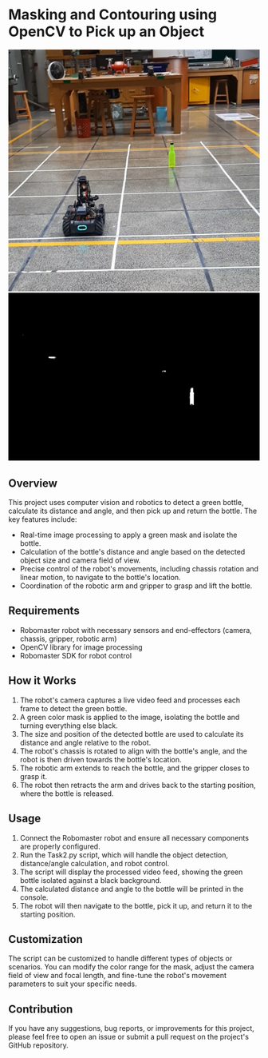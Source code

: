 <h1> Masking and Contouring using OpenCV to Pick up an Object </h1>

![raw](raw.jpg) ![masked](masked.png)

<h2> Overview </h2>
This project uses computer vision and robotics to detect a green bottle, calculate its distance and angle, and then pick up and return the bottle. The key features include:

- Real-time image processing to apply a green mask and isolate the bottle.
- Calculation of the bottle's distance and angle based on the detected object size and camera field of view.
- Precise control of the robot's movements, including chassis rotation and linear motion, to navigate to the bottle's location.
- Coordination of the robotic arm and gripper to grasp and lift the bottle.

<h2> Requirements </h2>

- Robomaster robot with necessary sensors and end-effectors (camera, chassis, gripper, robotic arm)
- OpenCV library for image processing
- Robomaster SDK for robot control

<h2> How it Works </h2>

1. The robot's camera captures a live video feed and processes each frame to detect the green bottle.
2. A green color mask is applied to the image, isolating the bottle and turning everything else black.
3. The size and position of the detected bottle are used to calculate its distance and angle relative to the robot.
4. The robot's chassis is rotated to align with the bottle's angle, and the robot is then driven towards the bottle's location.
5. The robotic arm extends to reach the bottle, and the gripper closes to grasp it.
6. The robot then retracts the arm and drives back to the starting position, where the bottle is released.

<h2> Usage </h2>

1. Connect the Robomaster robot and ensure all necessary components are properly configured.
2. Run the Task2.py script, which will handle the object detection, distance/angle calculation, and robot control.
3. The script will display the processed video feed, showing the green bottle isolated against a black background.
4. The calculated distance and angle to the bottle will be printed in the console.
5. The robot will then navigate to the bottle, pick it up, and return it to the starting position.

<h2> Customization </h2>
The script can be customized to handle different types of objects or scenarios. You can modify the color range for the mask, adjust the camera field of view and focal length, and fine-tune the robot's movement parameters to suit your specific needs.

<h2> Contribution </h2>
If you have any suggestions, bug reports, or improvements for this project, please feel free to open an issue or submit a pull request on the project's GitHub repository.